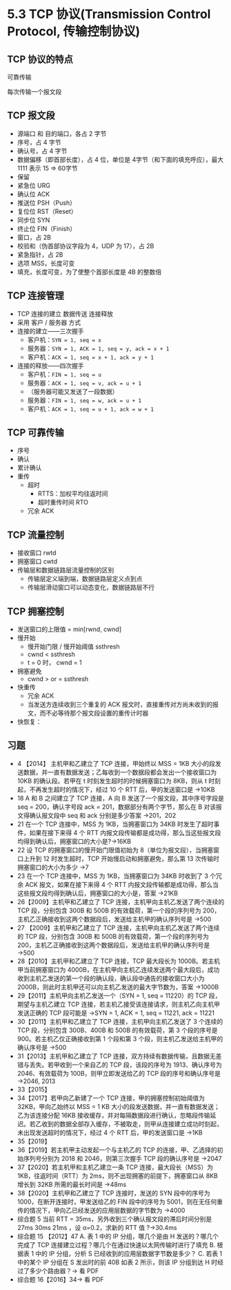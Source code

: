 # 5.3 TCP 协议(Transmission Control Protocol, 传输控制协议)

## TCP 协议的特点

可靠传输

每次传输一个报文段

## TCP 报文段

- 源端口 和 目的端口，各占 2 字节
- 序号，占 4 字节
- 确认号，占 4 字节
- 数据偏移（即首部长度），占 4 位，单位是 4字节（和下面的填充呼应），最大 1111 表示 15 ⇒ 60字节
- 保留
- 紧急位 URG
- 确认位 ACK
- 推送位 PSH（Push）
- 复位位 RST（Reset）
- 同步位 SYN
- 终止位 FIN（Finish）
- 窗口，占 2B
- 校验和（伪首部协议字段为 4，UDP 为 17），占 2B
- 紧急指针，占 2B
- 选项 MSS，长度可变
- 填充，长度可变，为了使整个首部长度是 4B 的整数倍

## TCP 连接管理

- TCP 连接的建立 数据传送 连接释放
- 采用 客户 / 服务器 方式
- 连接的建立——三次握手
  - 客户机：`SYN = 1, seq = x`
  - 服务器：`SYN = 1, ACK = 1, seq = y, ack = x + 1`
  - 客户机：`ACK = 1, seq = x + 1, ack = y + 1`
- 连接的释放——四次握手
  - 客户机：`FIN = 1, seq = u`
  - 服务器：`ACK = 1, seq = v, ack = u + 1`
  - （服务器可能又发送了一段数据）
  - 服务器：`FIN = 1, seq = w, ack = u + 1`
  - 客户机：`ACK = 1, seq = u + 1, ack = w + 1`

## TCP 可靠传输

- 序号
- 确认
- 累计确认
- 重传
  - 超时
    - RTTS：加权平均往返时间
    - 超时重传时间 RTO
  - 冗余 ACK

## TCP 流量控制

- 接收窗口 rwtd
- 拥塞窗口 cwtd
- 传输层和数据链路层流量控制的区别
  - 传输层定义端到端，数据链路层定义点到点
  - 传输层滑动窗口可以动态变化，数据链路层不行

## TCP 拥塞控制

- 发送窗口的上限值 = min[rwnd, cwnd]
- 慢开始
  - 慢开始门限 / 慢开始阈值 ssthresh
  - cwnd < ssthresh
  - t = 0 时， cwnd = 1
- 拥塞避免
  - cwnd > or = ssthresh
- 快重传
  - 冗余 ACK
  - 当发送方连续收到三个重复的 ACK 报文时，直接重传对方尚未收到的报文，而不必等待那个报文段设置的重传计时器
- 快恢复：

## 习题

- 4 【2014】 主机甲和乙建立了 TCP 连接，甲始终以 MSS = 1KB 大小的段发送数据，并一直有数据发送；乙每收到一个数据段都会发出一个接收窗口为 10KB 的确认段。若甲在 t 时刻发生超时的时候拥塞窗口为 8KB，则从 t 时刻起，不再发生超时的情况下，经过 10 个 RTT 后，甲的发送窗口是 →10KB
- 18 A 和 B 之间建立了 TCP 连接，A 向 B 发送了一个报文段，其中序号字段是 seq = 200，确认字号段 ack = 201，数据部分有两个字节，那么在 B 对该报文得确认报文段中 seq 和 ack 分别是多少答案 →201，202
- 21 在一个 TCP 连接中，MSS 为 1KB，当拥塞窗口为 34KB 时发生了超时事件，如果在接下来得 4 个 RTT 内报文段传输都是成功得，那么当这些报文段均得到确认后，拥塞窗口的大小是?→16KB
- 22 设 TCP 的拥塞窗口的慢开始门限值初始为 8（单位为报文段），当拥塞窗口上升到 12 时发生超时，TCP 开始慢启动和拥塞避免，那么第 13 次传输时拥塞窗口的大小为多少 →7
- 23 在一个 TCP 连接中，MSS 为 1KB，当拥塞窗口为 34KB 时收到了 3 个冗余 ACK 报文，如果在接下来得 4 个 RTT 内报文段传输都是成功得，那么当这些报文段均得到确认后，拥塞窗口的大小是，答案 →21KB
- 26【2009】主机甲和乙建立了 TCP 连接，主机甲向主机乙发送了两个连续的 TCP 段，分别包含 300B 和 500B 的有效载荷，第一个段的序列号为 200，主机乙正确接收到这两个数据段后，发送给主机甲的确认序列号是 →500
- 27 【2009】主机甲和乙建立了 TCP 连接，主机甲向主机乙发送了两个连续的 TCP 段，分别包含 300B 和 500B 的有效载荷，第一个段的序列号为 200，主机乙正确接收到这两个数据段后，发送给主机甲的确认序列号是 →500
- 28【2010】主机甲和乙建立了 TCP 连接，TCP 最大段长为 1000B。若主机甲当前拥塞窗口为 4000B，在主机甲向主机乙连续发送两个最大段后，成功收到主机乙发送的第一个段的确认段，确认段中通告的接收窗口大小为 2000B，则此时主机甲还可以向主机乙发送的最大字节数为，答案 →1000B
- 29【2011】主机甲向主机乙发送一个（SYN = 1, seq = 11220）的 TCP 段，期望与主机乙建立 TCP 连接，若主机乙接受该连接请求，则主机乙向主机甲发送正确的 TCP 段可能是 →SYN = 1, ACK = 1, seq = 11221, ack = 11221
- 30【2011】主机甲和乙建立了 TCP 连接，主机甲向主机乙发送了 3 个连续的 TCP 段，分别包含 300B、400B 和 500B 的有效载荷，第 3 个段的序号是 900。若主机乙仅正确接收到第 1 个段和第 3 个段，则主机乙发送给主机甲的确认序号是 →500
- 31【2013】主机甲和乙建立了 TCP 连接，双方持续有数据传输，且数据无差错与丢失。若甲收到一个来自乙的 TCP 段，该段的序号为 1913、确认序号为 2046、有效载荷为 100B，则甲立即发送给乙的 TCP 段的序号和确认序号是 →2046, 2013
- 33【2015】
- 34【2017】若甲向乙新建了一个 TCP 连接，甲的拥塞控制初始阈值为 32KB，甲向乙始终以 MSS = 1 KB 大小的段发送数据，并一直有数据发送；乙为该连接分配 16KB 接收缓存，并对每隔数据段进行确认，忽略段传输延迟。若乙收到的数据全部存入缓存，不被取走，则甲从连接建立成功时刻起，未出现发送超时的情况下，经过 4 个 RTT 后，甲的发送窗口是 →1KB
- 35【2019】
- 36【2019】若主机甲主动发起一个与主机乙的 TCP 的连接，甲、乙选择的初始序列号分别为 2018 和 2046，则第三次握手 TCP 段的确认序号是 →2047
- 37【2020】若主机甲和主机乙建立一条 TCP 连接，最大段长（MSS）为 1KB，往返时间（RTT）为 2ms，则不出现拥塞的前提下，拥塞窗口从 8KB 增长到 32KB 所需的最长时间是 →48ms
- 38【2020】主机甲和乙建立了 TCP 连接时，发送的 SYN 段中的序号为 1000，在断开连接时，甲发送给乙的 FIN 段中的序号为 5001，则在无任何重传的情况下，甲向乙已经发送的应用层数据的字节数为 →4000
- 综合题 5 当前 RTT = 35ms，另外收到三个确认报文段的滞后时间分别是 27ms 30ms 21ms ，设 α=0.2，求新的 RTT 值 ?→30.4ms
- 综合题 15 【2012】47
  A. 表 1 中的 IP 分组，哪几个是由 H 发送的？哪几个完成了 TCP 连接建立过程？哪几个在通过快速以太网传输时进行了填充
  B. 根据表 1 中的 IP 分组，分析 S 已经收到的应用层数据字节数是多少？
  C. 若表 1 中的某个 IP 分组在 S 发出时的前 40B 如表 2 所示，则该 IP 分组到达 H 时经过了多少个路由器？→ 看 PDF
- 综合题 16【2016】34→ 看 PDF
